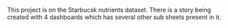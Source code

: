 This project is on the Starbucsk nutrients dataset. There is a story being created with 4 dashboards which has several other sub sheets present in it. 
